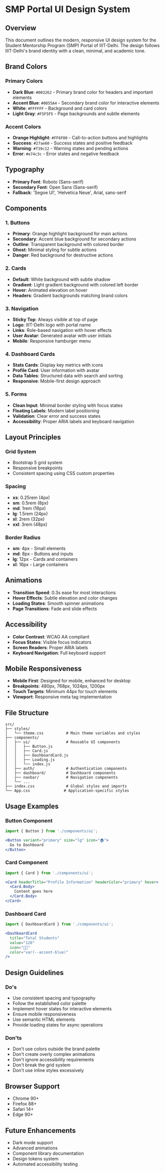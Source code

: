 # SMP Portal UI Design System

## Overview
This document outlines the modern, responsive UI design system for the Student Mentorship Program (SMP) Portal of IIIT-Delhi. The design follows IIIT-Delhi's brand identity with a clean, minimal, and academic tone.

## Brand Colors

### Primary Colors
- **Dark Blue**: `#003262` - Primary brand color for headers and important elements
- **Accent Blue**: `#0055A4` - Secondary brand color for interactive elements
- **White**: `#FFFFFF` - Background and card colors
- **Light Gray**: `#F5F5F5` - Page backgrounds and subtle elements

### Accent Colors
- **Orange Highlight**: `#FF6F00` - Call-to-action buttons and highlights
- **Success**: `#27ae60` - Success states and positive feedback
- **Warning**: `#f39c12` - Warning states and pending actions
- **Error**: `#e74c3c` - Error states and negative feedback

## Typography
- **Primary Font**: Roboto (Sans-serif)
- **Secondary Font**: Open Sans (Sans-serif)
- **Fallback**: 'Segoe UI', 'Helvetica Neue', Arial, sans-serif

## Components

### 1. Buttons
- **Primary**: Orange highlight background for main actions
- **Secondary**: Accent blue background for secondary actions
- **Outline**: Transparent background with colored border
- **Ghost**: Minimal styling for subtle actions
- **Danger**: Red background for destructive actions

### 2. Cards
- **Default**: White background with subtle shadow
- **Gradient**: Light gradient background with colored left border
- **Hover**: Animated elevation on hover
- **Headers**: Gradient backgrounds matching brand colors

### 3. Navigation
- **Sticky Top**: Always visible at top of page
- **Logo**: IIIT-Delhi logo with portal name
- **Links**: Role-based navigation with hover effects
- **User Avatar**: Generated avatar with user initials
- **Mobile**: Responsive hamburger menu

### 4. Dashboard Cards
- **Stats Cards**: Display key metrics with icons
- **Profile Card**: User information with avatar
- **Data Tables**: Structured data with search and sorting
- **Responsive**: Mobile-first design approach

### 5. Forms
- **Clean Input**: Minimal border styling with focus states
- **Floating Labels**: Modern label positioning
- **Validation**: Clear error and success states
- **Accessibility**: Proper ARIA labels and keyboard navigation

## Layout Principles

### Grid System
- Bootstrap 5 grid system
- Responsive breakpoints
- Consistent spacing using CSS custom properties

### Spacing
- **xs**: 0.25rem (4px)
- **sm**: 0.5rem (8px)
- **md**: 1rem (16px)
- **lg**: 1.5rem (24px)
- **xl**: 2rem (32px)
- **xxl**: 3rem (48px)

### Border Radius
- **sm**: 4px - Small elements
- **md**: 8px - Buttons and inputs
- **lg**: 12px - Cards and containers
- **xl**: 16px - Large containers

## Animations
- **Transition Speed**: 0.3s ease for most interactions
- **Hover Effects**: Subtle elevation and color changes
- **Loading States**: Smooth spinner animations
- **Page Transitions**: Fade and slide effects

## Accessibility
- **Color Contrast**: WCAG AA compliant
- **Focus States**: Visible focus indicators
- **Screen Readers**: Proper ARIA labels
- **Keyboard Navigation**: Full keyboard support

## Mobile Responsiveness
- **Mobile First**: Designed for mobile, enhanced for desktop
- **Breakpoints**: 480px, 768px, 1024px, 1200px
- **Touch Targets**: Minimum 44px for touch elements
- **Viewport**: Responsive meta tag implementation

## File Structure
```
src/
├── styles/
│   └── theme.css          # Main theme variables and styles
├── components/
│   ├── ui/                # Reusable UI components
│   │   ├── Button.js
│   │   ├── Card.js
│   │   ├── DashboardCard.js
│   │   ├── Loading.js
│   │   └── index.js
│   ├── auth/              # Authentication components
│   ├── dashboard/         # Dashboard components
│   ├── navbar/            # Navigation components
│   └── ...
├── index.css              # Global styles and imports
└── App.css               # Application-specific styles
```

## Usage Examples

### Button Component
```jsx
import { Button } from './components/ui';

<Button variant="primary" size="lg" icon="🏠">
  Go to Dashboard
</Button>
```

### Card Component
```jsx
import { Card } from './components/ui';

<Card headerTitle="Profile Information" headerColor="primary" hover>
  <Card.Body>
    Content goes here
  </Card.Body>
</Card>
```

### Dashboard Card
```jsx
import { DashboardCard } from './components/ui';

<DashboardCard
  title="Total Students"
  value="120"
  icon="👩‍🎓"
  color="var(--accent-blue)"
/>
```

## Design Guidelines

### Do's
- Use consistent spacing and typography
- Follow the established color palette
- Implement hover states for interactive elements
- Ensure mobile responsiveness
- Use semantic HTML elements
- Provide loading states for async operations

### Don'ts
- Don't use colors outside the brand palette
- Don't create overly complex animations
- Don't ignore accessibility requirements
- Don't break the grid system
- Don't use inline styles excessively

## Browser Support
- Chrome 90+
- Firefox 88+
- Safari 14+
- Edge 90+

## Future Enhancements
- Dark mode support
- Advanced animations
- Component library documentation
- Design tokens system
- Automated accessibility testing
